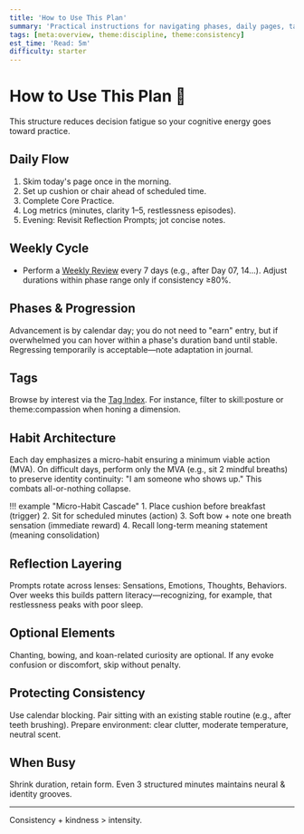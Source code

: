 ```yaml
---
title: 'How to Use This Plan'
summary: 'Practical instructions for navigating phases, daily pages, tags, and reviews effectively.'
tags: [meta:overview, theme:discipline, theme:consistency]
est_time: 'Read: 5m'
difficulty: starter
---
```


# How to Use This Plan :compass:

This structure reduces decision fatigue so your cognitive energy goes toward practice.

## Daily Flow

1. Skim today's page once in the morning.
2. Set up cushion or chair ahead of scheduled time.
3. Complete Core Practice.
4. Log metrics (minutes, clarity 1–5, restlessness episodes).
5. Evening: Revisit Reflection Prompts; jot concise notes.

## Weekly Cycle

-   Perform a [Weekly Review](../reflection/weekly-reviews.md) every 7 days (e.g., after Day 07, 14...). Adjust durations within phase range only if consistency ≥80%.

## Phases & Progression

Advancement is by calendar day; you do not need to "earn" entry, but if overwhelmed you can hover within a phase's duration band until stable. Regressing temporarily is acceptable—note adaptation in journal.

## Tags

Browse by interest via the [Tag Index](../tag-index/index.md). For instance, filter to skill:posture or theme:compassion when honing a dimension.

## Habit Architecture

Each day emphasizes a micro-habit ensuring a minimum viable action (MVA). On difficult days, perform only the MVA (e.g., sit 2 mindful breaths) to preserve identity continuity: "I am someone who shows up." This combats all-or-nothing collapse.

!!! example "Micro-Habit Cascade" 1. Place cushion before breakfast (trigger) 2. Sit for scheduled minutes (action) 3. Soft bow + note one breath sensation (immediate reward) 4. Recall long-term meaning statement (meaning consolidation)

## Reflection Layering

Prompts rotate across lenses: Sensations, Emotions, Thoughts, Behaviors. Over weeks this builds pattern literacy—recognizing, for example, that restlessness peaks with poor sleep.

## Optional Elements

Chanting, bowing, and koan-related curiosity are optional. If any evoke confusion or discomfort, skip without penalty.

## Protecting Consistency

Use calendar blocking. Pair sitting with an existing stable routine (e.g., after teeth brushing). Prepare environment: clear clutter, moderate temperature, neutral scent.

## When Busy

Shrink duration, retain form. Even 3 structured minutes maintains neural & identity grooves.

---

Consistency + kindness > intensity.
